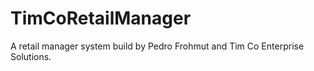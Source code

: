 # TimCoRetailManager
A retail manager system build by Pedro Frohmut and Tim Co Enterprise Solutions.

